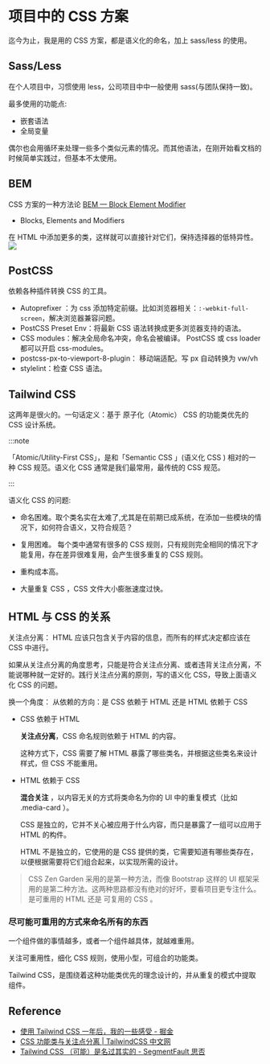 # 项目中的 CSS 方案

迄今为止，我是用的 CSS 方案，都是语义化的命名，加上 sass/less 的使用。

## Sass/Less

在个人项目中，习惯使用 less，公司项目中中一般使用 sass(与团队保持一致)。

最多使用的功能点:

- 嵌套语法
- 全局变量

偶尔也会用循环来处理一些多个类似元素的情况。而其他语法，在刚开始看文档的时候简单实践过，但基本不太使用。

## BEM

CSS 方案的一种方法论 [BEM — Block Element Modifier](http://getbem.com/introduction/)

- Blocks, Elements and Modifiers

在 HTML 中添加更多的类，这样就可以直接针对它们，保持选择器的低特异性。 ![](https://s2.loli.net/2021/12/08/eibYSCRELKdt326.png)

## PostCSS

依赖各种插件转换 CSS 的工具。

- Autoprefixer ：为 css 添加特定前缀。比如浏览器相关：`:-webkit-full-screen`，解决浏览器兼容问题。
- PostCSS Preset Env：将最新 CSS 语法转换成更多浏览器支持的语法。
- CSS modules：解决全局命名冲突，命名会被编译。 PostCSS 或 css loader 都可以开启 css-modules。
- postcss-px-to-viewport-8-plugin： 移动端适配。写 px 自动转换为 vw/vh
- stylelint：检查 CSS 语法。

## Tailwind CSS

这两年是很火的。一句话定义：基于 原子化（Atomic） CSS 的功能类优先的 CSS 设计系统。

:::note

「Atomic/Utility-First CSS」，是和「Semantic CSS 」(语义化 CSS ) 相对的一种 CSS 规范。语义化 CSS 通常是我们最常用，最传统的 CSS 规范。

:::

语义化 CSS 的问题:

- 命名困难。取个类名实在太难了,尤其是在前期已成系统，在添加一些模块的情况下，如何符合语义，又符合规范？

- 复用困难。 每个类中通常有很多的 CSS 规则，只有规则完全相同的情况下才能复用，存在差异很难复用，会产生很多重复的 CSS 规则。

- 重构成本高。

- 大量重复 CSS ，CSS 文件大小膨胀速度过快。

<!-- //TODO: 练习使用 Tailwind CSS ，体验一下。 -->

## HTML 与 CSS 的关系

关注点分离： HTML 应该只包含关于内容的信息，而所有的样式决定都应该在 CSS 中进行。

如果从关注点分离的角度思考，只能是符合关注点分离、或者违背关注点分离，不能说哪种就一定好的。践行关注点分离的原则，写的语义化 CSS，导致上面语义化 CSS 的问题。

换一个角度： 从依赖的方向：是 CSS 依赖于 HTML 还是 HTML 依赖于 CSS

- CSS 依赖于 HTML

  **关注点分离**，CSS 命名规则依赖于 HTML 的内容。

  这种方式下，CSS 需要了解 HTML 暴露了哪些类名，并根据这些类名来设计样式，但 CSS 不能重用。

- HTML 依赖于 CSS

  **混合关注** ，以内容无关的方式将类命名为你的 UI 中的重复模式（比如 .media-card ）。

  CSS 是独立的，它并不关心被应用于什么内容，而只是暴露了一组可以应用于 HTML 的构件。

  HTML 不是独立的，它使用的是 CSS 提供的类，它需要知道有哪些类存在，以便根据需要将它们组合起来，以实现所需的设计。

> CSS Zen Garden 采用的是第一种方法，而像 Bootstrap 这样的 UI 框架采用的是第二种方法。这两种思路都没有绝对的好坏，要看项目更专注什么。是可重用的 HTML 还是 可复用的 CSS 。

### 尽可能可重用的方式来命名所有的东西

一个组件做的事情越多，或者一个组件越具体，就越难重用。

关注可重用性，细化 CSS 规则，使用小型，可组合的功能类。

Tailwind CSS，是围绕着这种功能类优先的理念设计的，并从重复的模式中提取组件。

## Reference

- [使用 Tailwind CSS 一年后，我的一些感受 - 掘金](https://juejin.cn/post/6951300894684577823)
- [CSS 功能类与关注点分离 | TailwindCSS 中文网](https://tailwindchina.com/translations/css-utility-classes-and-separation-of-concerns.html)
- [Tailwind CSS （可能）是名过其实的 - SegmentFault 思否](https://segmentfault.com/a/1190000039218688)
